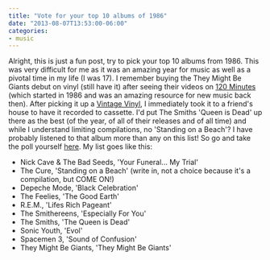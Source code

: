 ```yaml
---
title: "Vote for your top 10 albums of 1986"
date: "2013-08-07T13:53:00-06:00"
categories: 
- music
---
```

Alright, this is just a fun post, try to pick your top 10 albums from 1986. This was very difficult for me as it was an amazing year for music as well as a pivotal time in my life (I was 17). I remember buying the They Might Be Giants debut on vinyl (still have it) after seeing their videos on <a href="https://en.wikipedia.org/wiki/120_Minutes">120 Minutes</a> (which started in 1986 and was an amazing resource for new music back then). After picking it up a <a href="http://www.vintagevinyl.com/">Vintage Vinyl</a>, I immediately took it to a friend's house to have it recorded to cassette. I'd put The Smiths 'Queen is Dead' up there as the best (of the year, of all of their releases and of all time) and while I understand limiting compilations, no 'Standing on a Beach'? I have probably listened to that album more than any on this list! So go and take the poll yourself <a href="http://poll.fm/4cfk8">here</a>. My list goes like this:
<ul>
<li>Nick Cave & The Bad Seeds, 'Your Funeral... My Trial'</li>
<li>The Cure, 'Standing on a Beach' (write in, not a choice because it's a compilation, but COME ON!)</li>
<li>Depeche Mode, 'Black Celebration'</li>
<li>The Feelies, 'The Good Earth'</li>
<li>R.E.M., 'Lifes Rich Pageant'</li>
<li>The Smithereens, 'Especially For You'</li>
<li>The Smiths, 'The Queen is Dead'</li>
<li>Sonic Youth, 'Evol'</li>
<li>Spacemen 3, 'Sound of Confusion'</li>
<li>They Might Be Giants, 'They Might Be Giants'</li>
</ul>
